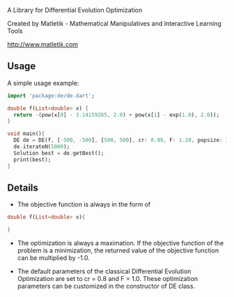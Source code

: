 A Library for Differential Evolution Optimization

Created by Matletik - Mathematical Manipulatives and Interactive Learning Tools

http://www.matletik.com

## Usage

A simple usage example:

```dart
import 'package:de/de.dart';

double f(List<double> x) {
  return -(pow(x[0] - 3.14159265, 2.0) + pow(x[1] - exp(1.0), 2.0));
}

void main(){
  DE de = DE(f, [-500, -500], [500, 500], cr: 0.99, F: 1.20, popsize: 300);
  de.iterateN(5000);
  Solution best = de.getBest();
  print(best);
}
```

## Details
* The objective function is always in the form of

```dart
double f(List<double> x){

}
```

* The optimization is always a maximation. If the objective
function of the problem is a minimization, the returned value of the
objective function can be multiplied by -1.0.

* The default parameters of the classical Differential Evolution Optimization
are set to cr = 0.8 and F = 1.0. These optimization parameters can be customized
in the constructor of DE class.
